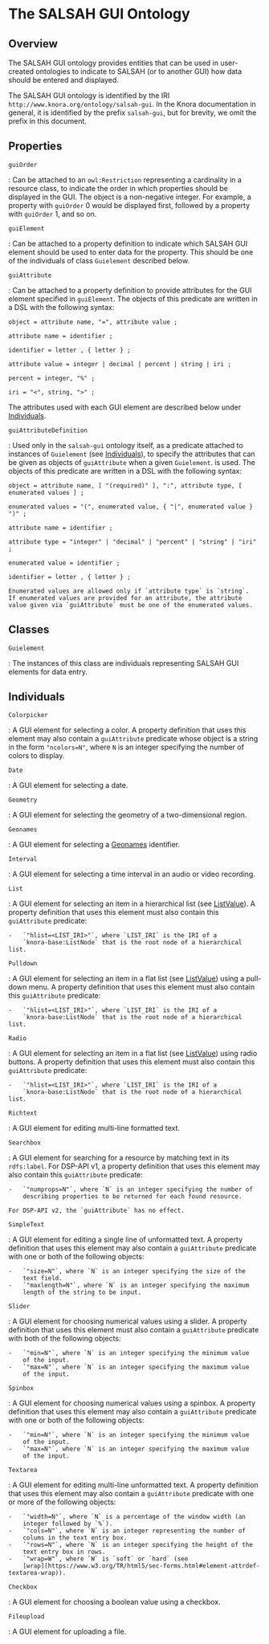 <!---
Copyright © 2015-2021 Data and Service Center for the Humanities (DaSCH)

This file is part of DSP — DaSCH Service Platform.

DSP is free software: you can redistribute it and/or modify
it under the terms of the GNU Affero General Public License as published
by the Free Software Foundation, either version 3 of the License, or
(at your option) any later version.

DSP is distributed in the hope that it will be useful,
but WITHOUT ANY WARRANTY; without even the implied warranty of
MERCHANTABILITY or FITNESS FOR A PARTICULAR PURPOSE.  See the
GNU Affero General Public License for more details.

You should have received a copy of the GNU Affero General Public
License along with DSP. If not, see <http://www.gnu.org/licenses/>.
-->

# The SALSAH GUI Ontology

## Overview

The SALSAH GUI ontology provides entities that can be used in
user-created ontologies to indicate to SALSAH (or to another GUI)
how data should be entered and displayed.

The SALSAH GUI ontology is identified by the IRI
`http://www.knora.org/ontology/salsah-gui`. In the Knora documentation
in general, it is identified by the prefix `salsah-gui`, but for
brevity, we omit the prefix in this document.

## Properties

`guiOrder`

:   Can be attached to an `owl:Restriction` representing a cardinality
    in a resource class, to indicate the order in which properties
    should be displayed in the GUI. The object is a non-negative
    integer. For example, a property with `guiOrder` 0 would be
    displayed first, followed by a property with `guiOrder` 1, and so
    on.

`guiElement`

:   Can be attached to a property definition to indicate which SALSAH
    GUI element should be used to enter data for the property. This
    should be one of the individuals of class `Guielement` described
    below.

`guiAttribute`

:   Can be attached to a property definition to provide attributes for
    the GUI element specified in `guiElement`. The objects of this
    predicate are written in a DSL with the following syntax:

```ebnf
object = attribute name, "=", attribute value ;

attribute name = identifier ;

identifier = letter , { letter } ;

attribute value = integer | decimal | percent | string | iri ;

percent = integer, "%" ;

iri = "<", string, ">" ;
```

The attributes used with each GUI element are described below under
[Individuals](#individuals).

`guiAttributeDefinition`

:   Used only in the `salsah-gui` ontology itself, as a predicate
    attached to instances of `Guielement` (see [Individuals](#individuals)),
    to specify the attributes that can be given as objects of `guiAttribute` when a given
    `Guielement`. is used. The objects of this predicate are written in
    a DSL with the following syntax:

```ebnf
object = attribute name, [ "(required)" ], ":", attribute type, [ enumerated values ] ;

enumerated values = "(", enumerated value, { "|", enumerated value } ")" ;

attribute name = identifier ;

attribute type = "integer" | "decimal" | "percent" | "string" | "iri" ;

enumerated value = identifier ;

identifier = letter , { letter } ;
```

    Enumerated values are allowed only if `attribute type` is `string`.
    If enumerated values are provided for an attribute, the attribute
    value given via `guiAttribute` must be one of the enumerated values.

## Classes

`Guielement`

:   The instances of this class are individuals representing SALSAH GUI
    elements for data entry.

## Individuals

`Colorpicker`

:   A GUI element for selecting a color. A property definition that uses
    this element may also contain a `guiAttribute` predicate whose
    object is a string in the form `"ncolors=N"`, where `N` is an
    integer specifying the number of colors to display.

`Date`

:   A GUI element for selecting a date.

`Geometry`

:   A GUI element for selecting the geometry of a two-dimensional
    region.

`Geonames`

:   A GUI element for selecting a [Geonames](http://www.geonames.org/)
    identifier.

`Interval`

:   A GUI element for selecting a time interval in an audio or video
    recording.

`List`

:   A GUI element for selecting an item in a hierarchical list (see
    [ListValue](knora-base.md#listvalue)). A property definition that
    uses this element must also contain this `guiAttribute` predicate:

    -   `"hlist=<LIST_IRI>"`, where `LIST_IRI` is the IRI of a
        `knora-base:ListNode` that is the root node of a hierarchical list.

`Pulldown`

:   A GUI element for selecting an item in a flat list (see
    [ListValue](knora-base.md#listvalue)) using a pull-down menu. A
    property definition that uses this element must also contain this
    `guiAttribute` predicate:

    -   `"hlist=<LIST_IRI>"`, where `LIST_IRI` is the IRI of a
        `knora-base:ListNode` that is the root node of a hierarchical list.

`Radio`

:   A GUI element for selecting an item in a flat list (see
    [ListValue](knora-base.md#listvalue)) using radio buttons. A property
    definition that uses this element must also contain this
    `guiAttribute` predicate:

    -   `"hlist=<LIST_IRI>"`, where `LIST_IRI` is the IRI of a
        `knora-base:ListNode` that is the root node of a hierarchical list.

`Richtext`

:   A GUI element for editing multi-line formatted text.

`Searchbox`

:   A GUI element for searching for a resource by matching text in its
    `rdfs:label`. For DSP-API v1, a property definition that uses this
    element may also contain this `guiAttribute` predicate:

    -   `"numprops=N"`, where `N` is an integer specifying the number of
        describing properties to be returned for each found resource.

    For DSP-API v2, the `guiAttribute` has no effect.

`SimpleText`

:   A GUI element for editing a single line of unformatted text. A
    property definition that uses this element may also contain a
    `guiAttribute` predicate with one or both of the following objects:

    -   `"size=N"`, where `N` is an integer specifying the size of the
        text field.
    -   `"maxlength=N"`, where `N` is an integer specifying the maximum
        length of the string to be input.

`Slider`

:   A GUI element for choosing numerical values using a slider. A
    property definition that uses this element must also contain a
    `guiAttribute` predicate with both of the following objects:

    -   `"min=N"`, where `N` is an integer specifying the minimum value
        of the input.
    -   `"max=N"`, where `N` is an integer specifying the maximum value
        of the input.

`Spinbox`

:   A GUI element for choosing numerical values using a spinbox. A
    property definition that uses this element may also contain a
    `guiAttribute` predicate with one or both of the following objects:

    -   `"min=N"`, where `N` is an integer specifying the minimum value
        of the input.
    -   `"max=N"`, where `N` is an integer specifying the maximum value
        of the input.

`Textarea`

:   A GUI element for editing multi-line unformatted text. A property
    definition that uses this element may also contain a `guiAttribute`
    predicate with one or more of the following objects:

    -   `"width=N"`, where `N` is a percentage of the window width (an
        integer followed by `%`).
    -   `"cols=N"`, where `N` is an integer representing the number of
        colums in the text entry box.
    -   `"rows=N"`, where `N` is an integer specifying the height of the
        text entry box in rows.
    -   `"wrap=W"`, where `W` is `soft` or `hard` (see
        [wrap](https://www.w3.org/TR/html5/sec-forms.html#element-attrdef-textarea-wrap)).

`Checkbox`

:   A GUI element for choosing a boolean value using a checkbox.

`Fileupload`

:   A GUI element for uploading a file.
